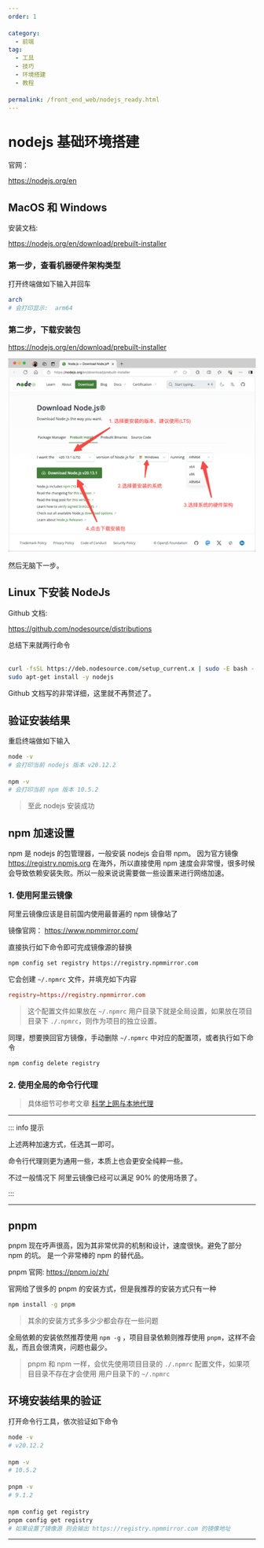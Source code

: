 ```yaml
---
order: 1

category:
  - 前端
tag:
  - 工具
  - 技巧
  - 环境搭建
  - 教程

permalink: /front_end_web/nodejs_ready.html
---
```


# nodejs 基础环境搭建

官网：

<https://nodejs.org/en>

## MacOS 和 Windows

安装文档:

<https://nodejs.org/en/download/prebuilt-installer>

### 第一步，查看机器硬件架构类型

打开终端做如下输入并回车

```bash
arch
# 会打印显示:  arm64
```

### 第二步，下载安装包

https://nodejs.org/en/download/prebuilt-installer

![下载NodeJS](./image/download_nodejs.png)

然后无脑下一步。

## Linux 下安装 NodeJs

Github 文档:

https://github.com/nodesource/distributions

总结下来就两行命令

```bash

curl -fsSL https://deb.nodesource.com/setup_current.x | sudo -E bash -
sudo apt-get install -y nodejs

```

Github 文档写的非常详细，这里就不再赘述了。

## 验证安装结果

重启终端做如下输入

```bash
node -v
# 会打印当前 nodejs 版本 v20.12.2

npm -v
# 会打印当前 npm 版本 10.5.2
```

> 至此 nodejs 安装成功

## npm 加速设置

npm 是 nodejs 的包管理器，一般安装 nodejs 会自带 npm。
因为官方镜像 <https://registry.npmjs.org> 在海外，所以直接使用 npm 速度会非常慢，很多时候会导致依赖安装失败。所以一般来说说需要做一些设置来进行网络加速。

### 1. 使用阿里云镜像

阿里云镜像应该是目前国内使用最普遍的 npm 镜像站了

镜像官网：
https://www.npmmirror.com/

直接执行如下命令即可完成镜像源的替换

```bash
npm config set registry https://registry.npmmirror.com
```

它会创建 `~/.npmrc` 文件，并填充如下内容

```conf
registry=https://registry.npmmirror.com
```

> 这个配置文件如果放在 `~/.npmrc` 用户目录下就是全局设置，如果放在项目目录下 `./.npmrc`，则作为项目的独立设置。

同理，想要换回官方镜像，手动删除 `~/.npmrc` 中对应的配置项，或者执行如下命令

```bash
npm config delete registry
```

### 2. 使用全局的命令行代理

> 具体细节可参考文章 [科学上网与本地代理](../developer/科学上网与本地代理.md)

---

::: info 提示

上述两种加速方式，任选其一即可。

命令行代理则更为通用一些，本质上也会更安全纯粹一些。

不过一般情况下 阿里云镜像已经可以满足 90% 的使用场景了。

:::

---

## pnpm

pnpm 现在呼声很高，因为其非常优异的机制和设计，速度很快。避免了部分 npm 的坑。
是一个非常棒的 npm 的替代品。

pnpm 官网:
https://pnpm.io/zh/

官网给了很多的 pnpm 的安装方式，但是我推荐的安装方式只有一种

```bash
npm install -g pnpm
```

> 其余的安装方式多多少少都会存在一些问题

全局依赖的安装依然推荐使用 `npm -g` ，项目目录依赖则推荐使用 `pnpm`，这样不会乱，而且会很清爽，问题也最少。

> pnpm 和 npm 一样，会优先使用项目目录的 `./.npmrc` 配置文件，如果项目目录不存在才会使用 用户目录下的 `~/.npmrc`

## 环境安装结果的验证

打开命令行工具，依次验证如下命令

```bash
node -v
# v20.12.2

npm -v
# 10.5.2

pnpm -v
# 9.1.2

npm config get registry
pnpm config get registry
# 如果设置了镜像源 则会输出 https://registry.npmmirror.com 的镜像地址

```

---
